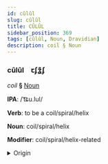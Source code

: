 ```yaml
---
id: cûlûl
slug: cûlûl
title: CÛLÛL
sidebar_position: 369
tags: [cûlûl, Noun, Dravidian]
description: coil § Noun
---
```


### cûlûl&emsp;<span kind="abugida">ꞇʄʓ͊ʄ</span>

*coil* **§** [Noun](../../tags/Noun)

**IPA**: /ˈt͡ɕu.lul/

**Verb**: to be a coil/spiral/helix

**Noun**: coil/spiral/helix

**Modifier**: coil/spiral/helix-related

<details>
    <summary>Origin</summary>
    Tamil சுருள் curuḷ /t͡ʃuɾul/<br/>
    <em>Dravidian Language Family</em>
</details>